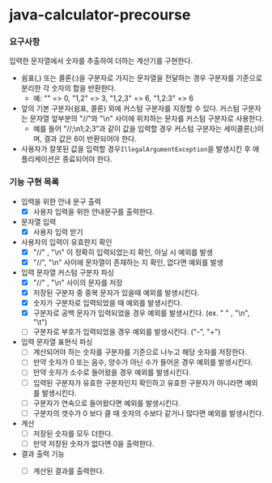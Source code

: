 # java-calculator-precourse

### 요구사항

입력한 문자열에서 숫자를 추출하여 더하는 계산기를 구현한다.

- 쉼표(,) 또는 콜론(:)을 구분자로 가지는 문자열을 전달하는 경우 구분자를 기준으로 분리한 각 숫자의 합을 반환한다.
    - 예: "" => 0, "1,2" => 3, "1,2,3" => 6, "1,2:3" => 6
- 앞의 기본 구분자(쉼표, 콜론) 외에 커스텀 구분자를 지정할 수 있다. 커스텀 구분자는 문자열 앞부분의 "//"와 "\n" 사이에 위치하는 문자를 커스텀 구분자로 사용한다.
    - 예를 들어 "//;\\n1;2;3"과 같이 값을 입력할 경우 커스텀 구분자는 세미콜론(;)이며, 결과 값은 6이 반환되어야 한다.
- 사용자가 잘못된 값을 입력할 경우`IllegalArgumentException`을 발생시킨 후 애플리케이션은 종료되어야 한다.

### 기능 구현 목록

- 입력을 위한 안내 문구 출력
    - [x] 사용자 입력을 위한 안내문구를 출력한다.
- 문자열 입력
    - [x] 사용자 입력 받기
- 사용자의 입력이 유효한지 확인
    - [x] "//" , "\\n" 이 정확히 입력되었는지 확인, 아닐 시 예외를 발생
    - [x] "//", "\\n" 사이에 문자열이 존재하는 지 확인, 없다면 예외를 발생
- 입력 문자열 커스텀 구분자 파싱
    - [x] "//" , "\\n" 사이의 문자를 저장
    - [x] 저장된 구분자 중 중복 문자가 있을때 예외를 발생시킨다.
    - [x] 숫자가 구분자로 입력되었을 때 예외를 발생시킨다.
    - [x] 구분자로 공백 문자가 입력되었을 경우 예외를 발생시킨다. (ex. " " , "\\n", "\\t")
    - [ ] 구분자로 부호가 입력되었을 경우 예외를 발생시킨다. ("-", "+")
- 입력 문자열 표현식 파싱
    - [ ] 계산되어야 하는 숫자를 구분자를 기준으로 나누고 해당 숫자를 저장한다.
    - [ ] 만약 숫자가 0 또는 음수, 양수가 아닌 수가 들어온 경우 예외를 발생시킨다.
    - [ ] 만약 숫자가 소수로 들어왔을 경우 예외를 발생시킨다.
    - [ ] 입력된 구분자가 유효한 구분자인지 확인하고 유효한 구분자가 아니라면 예외를 발생시킨다.
    - [ ] 구분자가 연속으로 들어왔다면 예외를 발생시킨다.
    - [ ] 구분자의 갯수가 0 보다 클 때 숫자의 수보다 같거나 많다면 예외를 발생시킨다.
- 계산
    - [ ] 저장된 숫자를 모두 더한다.
    - [ ] 만약 저장된 숫자가 없다면 0을 출력한다.
- 결과 출력 기능
    - [ ] 계산된 결과를 출력한다.

